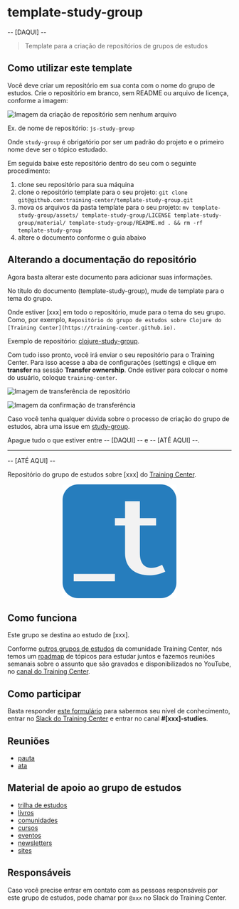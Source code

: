 # template-study-group

-- [DAQUI] --

> Template para a criação de repositórios de grupos de estudos

## Como utilizar este template

Você deve criar um repositório em sua conta com o nome do grupo de estudos. Crie o repositório em branco, sem README ou arquivo de licença, conforme a imagem:

![Imagem da criação de repositório sem nenhum arquivo](https://i.imgur.com/j11HUwI.png)

Ex. de nome de repositório: `js-study-group`

Onde `study-group` é obrigatório por ser um padrão do projeto e o primeiro nome deve ser o tópico estudado.

Em seguida baixe este repositório dentro do seu com o seguinte procedimento:

1. clone seu repositório para sua máquina
1. clone o repositório template para o seu projeto: `git clone git@github.com:training-center/template-study-group.git`
1. mova os arquivos da pasta template para o seu projeto: `mv template-study-group/assets/ template-study-group/LICENSE template-study-group/material/ template-study-group/README.md . && rm -rf template-study-group`
1. altere o documento conforme o guia abaixo

## Alterando a documentação do repositório

Agora basta alterar este documento para adicionar suas informações.

No título do documento (template-study-group), mude de template para o tema do grupo.

Onde estiver [xxx] em todo o repositório, mude para o tema do seu grupo. Como, por exemplo, `Repositório do grupo de estudos sobre Clojure do [Training Center](https://training-center.github.io).`

Exemplo de repositório: [clojure-study-group](https://github.com/training-center/clojure-study-group).

Com tudo isso pronto, você irá enviar o seu repositório para o Training Center. Para isso acesse a aba de configurações (settings) e clique em **transfer** na sessão **Transfer ownership**. Onde estiver para colocar o nome do usuário, coloque `training-center`.

![Imagem de transferência de repositório](https://i.imgur.com/AP2lNN6.png)

![Imagem da confirmação de transferência](https://i.imgur.com/kBFhsEk.png)

Caso você tenha qualquer dúvida sobre o processo de criação do grupo de estudos, abra uma issue em [study-group](https://github.com/training-center/study-groups).

Apague tudo o que estiver entre -- [DAQUI] -- e -- [ATÉ AQUI] --.

---

-- [ATÉ AQUI] --

Repositório do grupo de estudos sobre [xxx] do [Training Center](https://training-center.github.io).

<p align="center">
  <img src="assets/training-center-logo.svg" alt="Logo do Training Center">
</p>

## Como funciona

Este grupo se destina ao estudo de [xxx].

Conforme [outros grupos de estudos](https://github.com/training-center/study-groups) da comunidade Training Center, nós temos um [roadmap](material/roadmap.md) de tópicos para estudar juntos e fazemos reuniões semanais sobre o assunto que são gravados e disponibilizados no YouTube, no [canal do Training Center](https://www.youtube.com/c/TrainingCenterChannel).

## Como participar

Basta responder [este formulário]() para sabermos seu nível de conhecimento, entrar no [Slack do Training Center](https://github.com/training-center/slack) e entrar no canal **#[xxx]-studies**.

## Reuniões

- [pauta](/material/agenda)
- [ata](material/minutes)

## Material de apoio ao grupo de estudos

- [trilha de estudos](material/roadmap.md)
- [livros](material/dir/books.md)
- [comunidades](material/dir/communities.md)
- [cursos](material/dir/courses.md)
- [eventos](material/dir/events.md)
- [newsletters](material/dir/newsletters.md)
- [sites](material/dir/sites.md)

## Responsáveis

Caso você precise entrar em contato com as pessoas responsáveis por este grupo de estudos, pode chamar por `@xxx` no Slack do Training Center.
